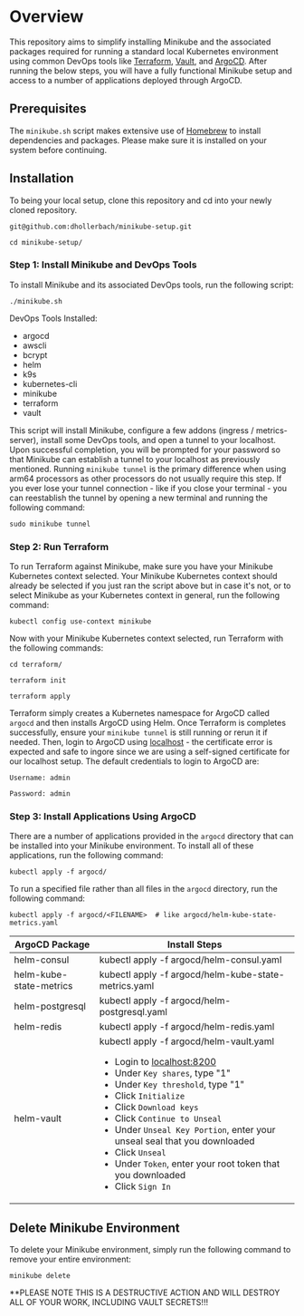 # Overview

This repository aims to simplify installing Minikube and the associated packages required for running a standard local Kubernetes environment using common DevOps tools like [Terraform](https://www.terraform.io/), [Vault](https://www.vaultproject.io/), and [ArgoCD](https://argo-cd.readthedocs.io/en/stable/). After running the below steps, you will have a fully functional Minikube setup and access to a number of applications deployed through ArgoCD.

## Prerequisites

The `minikube.sh` script makes extensive use of [Homebrew](https://brew.sh/) to install dependencies and packages. Please make sure it is installed on your system before continuing.

## Installation

To being your local setup, clone this repository and cd into your newly cloned repository.

```
git@github.com:dhollerbach/minikube-setup.git

cd minikube-setup/
```

### Step 1: Install Minikube and DevOps Tools

To install Minikube and its associated DevOps tools, run the following script:

```
./minikube.sh
```

DevOps Tools Installed:
- argocd
- awscli
- bcrypt
- helm
- k9s
- kubernetes-cli
- minikube
- terraform
- vault

This script will install Minikube, configure a few addons (ingress / metrics-server), install some DevOps tools, and open a tunnel to your localhost. Upon successful completion, you will be prompted for your password so that Minikube can establish a tunnel to your localhost as previously mentioned. Running `minikube tunnel` is the primary difference when using arm64 processors as other processors do not usually require this step. If you ever lose your tunnel connection - like if you close your terminal - you can reestablish the tunnel by opening a new terminal and running the following command:

```
sudo minikube tunnel
```

### Step 2: Run Terraform

To run Terraform against Minikube, make sure you have your Minikube Kubernetes context selected. Your Minikube Kubernetes context should already be selected if you just ran the script above but in case it's not, or to select Minikube as your Kubernetes context in general, run the following command:

```
kubectl config use-context minikube
```

Now with your Minikube Kubernetes context selected, run Terraform with the following commands:

```
cd terraform/

terraform init

terraform apply
```

Terraform simply creates a Kubernetes namespace for ArgoCD called `argocd` and then installs ArgoCD using Helm. Once Terraform is completes successfully, ensure your `minikube tunnel` is still running or rerun it if needed. Then, login to ArgoCD using [localhost](https://localhost) - the certificate error is expected and safe to ingore since we are using a self-signed certificate for our localhost setup. The default credentials to login to ArgoCD are:

```
Username: admin

Password: admin
```

### Step 3: Install Applications Using ArgoCD

There are a number of applications provided in the `argocd` directory that can be installed into your Minikube environment. To install all of these applications, run the following command:

```
kubectl apply -f argocd/
```

To run a specified file rather than all files in the `argocd` directory, run the following command:

```
kubectl apply -f argocd/<FILENAME>  # like argocd/helm-kube-state-metrics.yaml
```

| ArgoCD Package          | Install Steps |
| --------------          | ------------- |
| helm-consul             | kubectl apply -f argocd/helm-consul.yaml |
| helm-kube-state-metrics | kubectl apply -f argocd/helm-kube-state-metrics.yaml |
| helm-postgresql         | kubectl apply -f argocd/helm-postgresql.yaml |
| helm-redis              | kubectl apply -f argocd/helm-redis.yaml |
| helm-vault              | kubectl apply -f argocd/helm-vault.yaml<ul><li>Login to [localhost:8200](http://localhost:8200)</li><li>Under `Key shares`, type "1"</li><li>Under `Key threshold`, type "1"</li><li>Click `Initialize`</li><li>Click `Download keys`</li><li>Click `Continue to Unseal`</li><li>Under `Unseal Key Portion`, enter your unseal seal that you downloaded</li><li>Click `Unseal`</li><li>Under `Token`, enter your root token that you downloaded</li><li>Click `Sign In`</li></ul> |

## Delete Minikube Environment

To delete your Minikube environment, simply run the following command to remove your entire environment:

```
minikube delete
```

**PLEASE NOTE THIS IS A DESTRUCTIVE ACTION AND WILL DESTROY ALL OF YOUR WORK, INCLUDING VAULT SECRETS!!!
